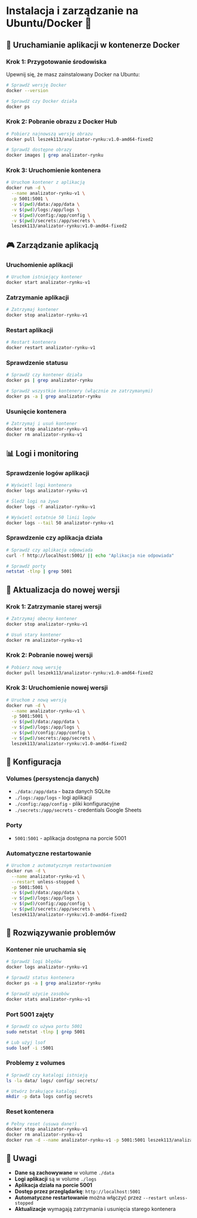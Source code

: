 # Instalacja i zarządzanie na Ubuntu/Docker 🐳

## 🚀 Uruchamianie aplikacji w kontenerze Docker

### Krok 1: Przygotowanie środowiska

Upewnij się, że masz zainstalowany Docker na Ubuntu:

```bash
# Sprawdź wersję Docker
docker --version

# Sprawdź czy Docker działa
docker ps
```

### Krok 2: Pobranie obrazu z Docker Hub

```bash
# Pobierz najnowszą wersję obrazu
docker pull leszek113/analizator-rynku:v1.0-amd64-fixed2

# Sprawdź dostępne obrazy
docker images | grep analizator-rynku
```

### Krok 3: Uruchomienie kontenera

```bash
# Uruchom kontener z aplikacją
docker run -d \
  --name analizator-rynku-v1 \
  -p 5001:5001 \
  -v $(pwd)/data:/app/data \
  -v $(pwd)/logs:/app/logs \
  -v $(pwd)/config:/app/config \
  -v $(pwd)/secrets:/app/secrets \
  leszek113/analizator-rynku:v1.0-amd64-fixed2
```

## 🎮 Zarządzanie aplikacją

### Uruchomienie aplikacji
```bash
# Uruchom istniejący kontener
docker start analizator-rynku-v1
```

### Zatrzymanie aplikacji
```bash
# Zatrzymaj kontener
docker stop analizator-rynku-v1
```

### Restart aplikacji
```bash
# Restart kontenera
docker restart analizator-rynku-v1
```

### Sprawdzenie statusu
```bash
# Sprawdź czy kontener działa
docker ps | grep analizator-rynku

# Sprawdź wszystkie kontenery (włącznie ze zatrzymanymi)
docker ps -a | grep analizator-rynku
```

### Usunięcie kontenera
```bash
# Zatrzymaj i usuń kontener
docker stop analizator-rynku-v1
docker rm analizator-rynku-v1
```

## 📊 Logi i monitoring

### Sprawdzenie logów aplikacji
```bash
# Wyświetl logi kontenera
docker logs analizator-rynku-v1

# Śledź logi na żywo
docker logs -f analizator-rynku-v1

# Wyświetl ostatnie 50 linii logów
docker logs --tail 50 analizator-rynku-v1
```

### Sprawdzenie czy aplikacja działa
```bash
# Sprawdź czy aplikacja odpowiada
curl -f http://localhost:5001/ || echo "Aplikacja nie odpowiada"

# Sprawdź porty
netstat -tlnp | grep 5001
```

## 🔄 Aktualizacja do nowej wersji

### Krok 1: Zatrzymanie starej wersji
```bash
# Zatrzymaj obecny kontener
docker stop analizator-rynku-v1

# Usuń stary kontener
docker rm analizator-rynku-v1
```

### Krok 2: Pobranie nowej wersji
```bash
# Pobierz nową wersję
docker pull leszek113/analizator-rynku:v1.0-amd64-fixed2
```

### Krok 3: Uruchomienie nowej wersji
```bash
# Uruchom z nową wersją
docker run -d \
  --name analizator-rynku-v1 \
  -p 5001:5001 \
  -v $(pwd)/data:/app/data \
  -v $(pwd)/logs:/app/logs \
  -v $(pwd)/config:/app/config \
  -v $(pwd)/secrets:/app/secrets \
  leszek113/analizator-rynku:v1.0-amd64-fixed2
```

## 🔧 Konfiguracja

### Volumes (persystencja danych)
- `./data:/app/data` - baza danych SQLite
- `./logs:/app/logs` - logi aplikacji
- `./config:/app/config` - pliki konfiguracyjne
- `./secrets:/app/secrets` - credentials Google Sheets

### Porty
- `5001:5001` - aplikacja dostępna na porcie 5001

### Automatyczne restartowanie
```bash
# Uruchom z automatycznym restartowaniem
docker run -d \
  --name analizator-rynku-v1 \
  --restart unless-stopped \
  -p 5001:5001 \
  -v $(pwd)/data:/app/data \
  -v $(pwd)/logs:/app/logs \
  -v $(pwd)/config:/app/config \
  -v $(pwd)/secrets:/app/secrets \
  leszek113/analizator-rynku:v1.0-amd64-fixed2
```

## 🚨 Rozwiązywanie problemów

### Kontener nie uruchamia się
```bash
# Sprawdź logi błędów
docker logs analizator-rynku-v1

# Sprawdź status kontenera
docker ps -a | grep analizator-rynku

# Sprawdź użycie zasobów
docker stats analizator-rynku-v1
```

### Port 5001 zajęty
```bash
# Sprawdź co używa portu 5001
sudo netstat -tlnp | grep 5001

# Lub użyj lsof
sudo lsof -i :5001
```

### Problemy z volumes
```bash
# Sprawdź czy katalogi istnieją
ls -la data/ logs/ config/ secrets/

# Utwórz brakujące katalogi
mkdir -p data logs config secrets
```

### Reset kontenera
```bash
# Pełny reset (usuwa dane!)
docker stop analizator-rynku-v1
docker rm analizator-rynku-v1
docker run -d --name analizator-rynku-v1 -p 5001:5001 leszek113/analizator-rynku:v1.0-amd64-fixed2
```

## 📝 Uwagi

- **Dane są zachowywane** w volume `./data`
- **Logi aplikacji** są w volume `./logs`
- **Aplikacja działa na porcie 5001**
- **Dostęp przez przeglądarkę**: `http://localhost:5001`
- **Automatyczne restartowanie** można włączyć przez `--restart unless-stopped`
- **Aktualizacje** wymagają zatrzymania i usunięcia starego kontenera 